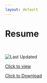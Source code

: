 ```yaml
---
layout: default
---
```


<h1> Resume </h1>
<br>

![Last Updated][updated-shield]

<a href="/assets/pdf/CorbenR_Resume.pdf" target="_blank" rel="noopener noreferrer">Click to view</a>

<a href="/assets/pdf/CorbenR_Resume.pdf" download> Click to Download </a>

[updated-shield]: https://img.shields.io/badge/Updated-3%2F7-green
